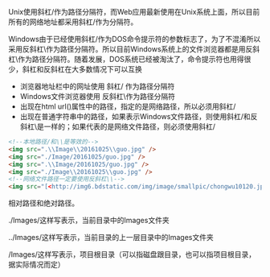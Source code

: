 Unix使用斜杠/作为路径分隔符，而Web应用最新使用在Unix系统上面，所以目前所有的网络地址都采用斜杠/作为分隔符。

Windows由于已经使用斜杠/作为DOS命令提示符的参数标志了，为了不混淆所以采用反斜杠\作为路径分隔符。所以目前Windows系统上的文件浏览器都是用反斜杠\作为路径分隔符。随着发展，DOS系统已经被淘汰了，命令提示符也用得很少，斜杠和反斜杠在大多数情况下可以互换

- 浏览器地址栏中的网址使用 斜杠/ 作为路径分隔符
- Windows文件浏览器使用 反斜杠\作为路径分隔符
- 出现在html url()属性中的路径，指定的是网络路径，所以必须用斜杠/
- 出现在普通字符串中的路径，如果表示Windows文件路径，则使用斜杠/和反斜杠\是一样的；如果代表的是网络文件路径，则必须使用斜杠/

```html
<!--本地路径/和\\是等效的-->
<img src=".\\Image\\20161025\\guo.jpg" />
<img src="./Image/20161025/guo.jpg" />
<img src=".\\Image/20161025/guo.jpg" />
<img src="./Image\\20161025\\guo.jpg" />
<!--网络文件路径一定要使用反斜杠\\-->
<img src="[<http://img6.bdstatic.com/img/image/smallpic/chongwu10120.jpg>](<http://img6.bdstatic.com/img/image/smallpic/chongwu10120.jpg>)"
```

相对路径和绝对路径。

./Images/这样写表示，当前目录中的Images文件夹

../Images/这样写表示，当前目录的上一层目录中的Images文件夹

/Images/这样写表示，项目根目录（可以指磁盘跟目录，也可以指项目根目录，据实际情况而定）